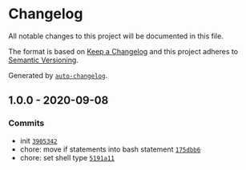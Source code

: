 # Changelog

All notable changes to this project will be documented in this file.

The format is based on [Keep a Changelog](https://keepachangelog.com/en/1.0.0/)
and this project adheres to [Semantic Versioning](https://semver.org/spec/v2.0.0.html).

Generated by [`auto-changelog`](https://github.com/CookPete/auto-changelog).

## 1.0.0 - 2020-09-08

### Commits

- init [`3905342`](https://github.com/bcomnes/npm-bump/commit/39053420b58fcdefd0f9cca51a516d859a850590)
- chore: move if statements into bash statement [`175dbb6`](https://github.com/bcomnes/npm-bump/commit/175dbb608333c23de56a6479f3382e1c08ecf7e7)
- chore: set shell type [`5191a11`](https://github.com/bcomnes/npm-bump/commit/5191a11fa686e5ff04a5b808b58b86992dd46e95)
